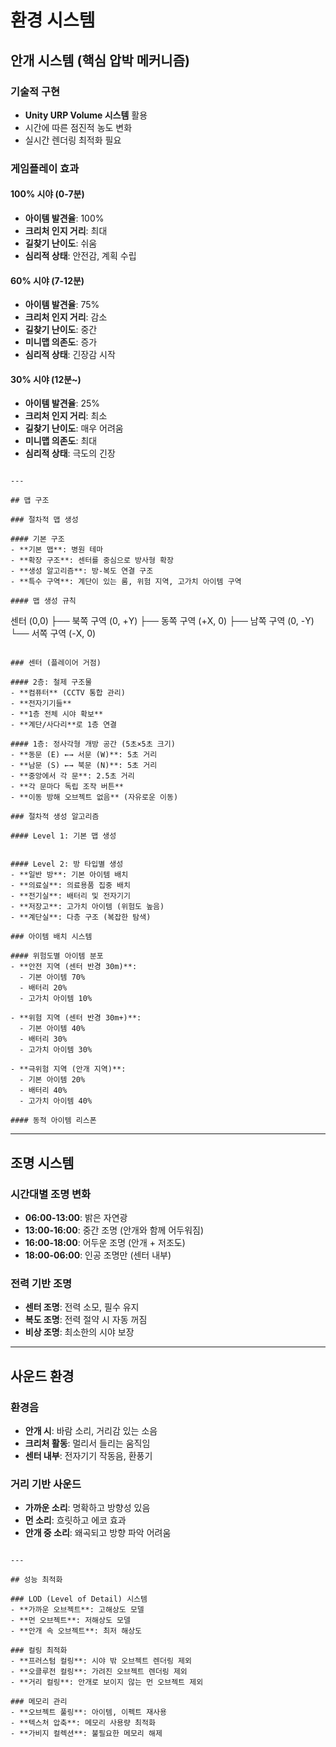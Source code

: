 # 환경 시스템

## 안개 시스템 (핵심 압박 메커니즘)

### 기술적 구현
- **Unity URP Volume 시스템** 활용
- 시간에 따른 점진적 농도 변화
- 실시간 렌더링 최적화 필요

### 게임플레이 효과

#### 100% 시야 (0-7분)
- **아이템 발견율**: 100%
- **크리처 인지 거리**: 최대
- **길찾기 난이도**: 쉬움
- **심리적 상태**: 안전감, 계획 수립

#### 60% 시야 (7-12분)
- **아이템 발견율**: 75%
- **크리처 인지 거리**: 감소
- **길찾기 난이도**: 중간
- **미니맵 의존도**: 증가
- **심리적 상태**: 긴장감 시작

#### 30% 시야 (12분~)
- **아이템 발견율**: 25%
- **크리처 인지 거리**: 최소
- **길찾기 난이도**: 매우 어려움
- **미니맵 의존도**: 최대
- **심리적 상태**: 극도의 긴장

```

---

## 맵 구조

### 절차적 맵 생성

#### 기본 구조
- **기본 맵**: 병원 테마
- **확장 구조**: 센터를 중심으로 방사형 확장
- **생성 알고리즘**: 방-복도 연결 구조
- **특수 구역**: 계단이 있는 룸, 위험 지역, 고가치 아이템 구역

#### 맵 생성 규칙
```
센터 (0,0)
├── 북쪽 구역 (0, +Y)
├── 동쪽 구역 (+X, 0)
├── 남쪽 구역 (0, -Y)
└── 서쪽 구역 (-X, 0)
```

### 센터 (플레이어 거점)

#### 2층: 철제 구조물
- **컴퓨터** (CCTV 통합 관리)
- **전자기기들**
- **1층 전체 시야 확보**
- **계단/사다리**로 1층 연결

#### 1층: 정사각형 개방 공간 (5초×5초 크기)
- **동문 (E) ←→ 서문 (W)**: 5초 거리
- **남문 (S) ←→ 북문 (N)**: 5초 거리
- **중앙에서 각 문**: 2.5초 거리
- **각 문마다 독립 조작 버튼**
- **이동 방해 오브젝트 없음** (자유로운 이동)

### 절차적 생성 알고리즘

#### Level 1: 기본 맵 생성


#### Level 2: 방 타입별 생성
- **일반 방**: 기본 아이템 배치
- **의료실**: 의료용품 집중 배치
- **전기실**: 배터리 및 전자기기
- **저장고**: 고가치 아이템 (위험도 높음)
- **계단실**: 다층 구조 (복잡한 탐색)

### 아이템 배치 시스템

#### 위험도별 아이템 분포
- **안전 지역 (센터 반경 30m)**:
  - 기본 아이템 70%
  - 배터리 20%
  - 고가치 아이템 10%

- **위험 지역 (센터 반경 30m+)**:
  - 기본 아이템 40%
  - 배터리 30%
  - 고가치 아이템 30%

- **극위험 지역 (안개 지역)**:
  - 기본 아이템 20%
  - 배터리 40%
  - 고가치 아이템 40%

#### 동적 아이템 리스폰

```

---

## 조명 시스템

### 시간대별 조명 변화
- **06:00-13:00**: 밝은 자연광
- **13:00-16:00**: 중간 조명 (안개와 함께 어두워짐)
- **16:00-18:00**: 어두운 조명 (안개 + 저조도)
- **18:00-06:00**: 인공 조명만 (센터 내부)

### 전력 기반 조명
- **센터 조명**: 전력 소모, 필수 유지
- **복도 조명**: 전력 절약 시 자동 꺼짐
- **비상 조명**: 최소한의 시야 보장

---

## 사운드 환경

### 환경음
- **안개 시**: 바람 소리, 거리감 있는 소음
- **크리처 활동**: 멀리서 들리는 움직임
- **센터 내부**: 전자기기 작동음, 환풍기

### 거리 기반 사운드
- **가까운 소리**: 명확하고 방향성 있음
- **먼 소리**: 흐릿하고 에코 효과
- **안개 중 소리**: 왜곡되고 방향 파악 어려움


```

---

## 성능 최적화

### LOD (Level of Detail) 시스템
- **가까운 오브젝트**: 고해상도 모델
- **먼 오브젝트**: 저해상도 모델
- **안개 속 오브젝트**: 최저 해상도

### 컬링 최적화
- **프러스텀 컬링**: 시야 밖 오브젝트 렌더링 제외
- **오클루전 컬링**: 가려진 오브젝트 렌더링 제외
- **거리 컬링**: 안개로 보이지 않는 먼 오브젝트 제외

### 메모리 관리
- **오브젝트 풀링**: 아이템, 이펙트 재사용
- **텍스처 압축**: 메모리 사용량 최적화
- **가비지 컬렉션**: 불필요한 메모리 해제
